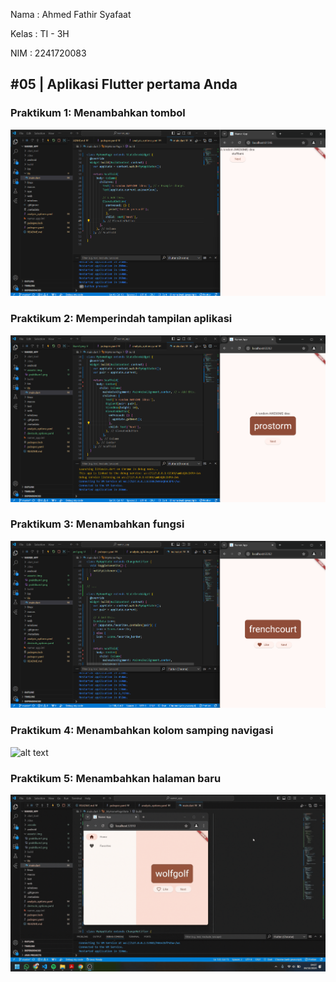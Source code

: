 Nama    : Ahmed Fathir Syafaat

Kelas   : TI - 3H

NIM     : 2241720083

## #05 | Aplikasi Flutter pertama Anda

### Praktikum 1: Menambahkan tombol
![alt text](asssets/img/praktikum1.png)

### Praktikum 2: Memperindah tampilan aplikasi
![alt text](asssets/img/praktikum2.png)

### Praktikum 3: Menambahkan fungsi
![alt text](asssets/img/praktikum3.png)

### Praktikum 4: Menambahkan kolom samping navigasi
![alt text](asssets/img/praktikum4.gif)

### Praktikum 5: Menambahkan halaman baru
![alt text](asssets/img/praktikum5.gif)